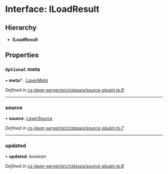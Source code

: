 # Interface: ILoadResult

## Hierarchy

* **ILoadResult**

## Properties

### `Optional` meta

• **meta**? : *[LayerMeta](../classes/_cs_layer_server_src_classes_layer_meta_.layermeta.md)*

*Defined in [cs-layer-server/src/classes/source-plugin.ts:9](https://github.com/RichardHovenkamp/csnext/blob/eefa977/packages/cs-layer-server/src/classes/source-plugin.ts#L9)*

___

###  source

• **source**: *[LayerSource](../classes/_cs_layer_server_src_classes_layer_source_.layersource.md)*

*Defined in [cs-layer-server/src/classes/source-plugin.ts:7](https://github.com/RichardHovenkamp/csnext/blob/eefa977/packages/cs-layer-server/src/classes/source-plugin.ts#L7)*

___

###  updated

• **updated**: *boolean*

*Defined in [cs-layer-server/src/classes/source-plugin.ts:8](https://github.com/RichardHovenkamp/csnext/blob/eefa977/packages/cs-layer-server/src/classes/source-plugin.ts#L8)*
